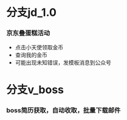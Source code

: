 # 分支jd_1.0

### 京东叠蛋糕活动

- 点击小天使领取金币
- 查询我的金币
- 可能出现未知错误，发模板消息到公众号

# 分支v_boss

### boss简历获取，自动收取，批量下载邮件